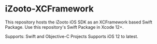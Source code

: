 # iZooto-XCFramework


This repository hosts the iZooto iOS SDK as an XCFramework based Swift Package. Use this repository's Swift Package in Xcode 12+.


Supports:
Swift and Objective-C Projects
Supports iOS 12 to latest.
